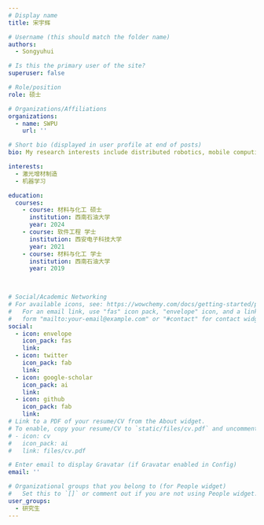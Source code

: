 ```yaml
---
# Display name
title: 宋宇辉

# Username (this should match the folder name)
authors:
  - Songyuhui

# Is this the primary user of the site?
superuser: false

# Role/position
role: 硕士

# Organizations/Affiliations
organizations:
  - name: SWPU
    url: ''

# Short bio (displayed in user profile at end of posts)
bio: My research interests include distributed robotics, mobile computing and programmable matter.

interests:
  - 激光增材制造
  - 机器学习

education:
  courses:  
    - course: 材料与化工 硕士
      institution: 西南石油大学
      year: 2024
    - course: 软件工程 学士
      institution: 西安电子科技大学
      year: 2021
    - course: 材料与化工 学士
      institution: 西南石油大学
      year: 2019
  


# Social/Academic Networking
# For available icons, see: https://wowchemy.com/docs/getting-started/page-builder/#icons
#   For an email link, use "fas" icon pack, "envelope" icon, and a link in the
#   form "mailto:your-email@example.com" or "#contact" for contact widget.
social:
  - icon: envelope
    icon_pack: fas
    link: 
  - icon: twitter
    icon_pack: fab
    link:
  - icon: google-scholar
    icon_pack: ai
    link: 
  - icon: github
    icon_pack: fab
    link: 
# Link to a PDF of your resume/CV from the About widget.
# To enable, copy your resume/CV to `static/files/cv.pdf` and uncomment the lines below.
# - icon: cv
#   icon_pack: ai
#   link: files/cv.pdf

# Enter email to display Gravatar (if Gravatar enabled in Config)
email: ''

# Organizational groups that you belong to (for People widget)
#   Set this to `[]` or comment out if you are not using People widget.
user_groups:
  - 研究生
---
```


